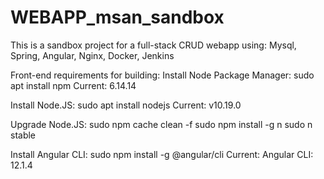 # WEBAPP_msan_sandbox
This is a sandbox project for a full-stack CRUD webapp using: Mysql, Spring, Angular, Nginx, Docker, Jenkins

Front-end requirements for building:
  Install Node Package Manager:
  sudo apt install npm
  Current: 6.14.14

  Install Node.JS:
  sudo apt install nodejs
  Current: v10.19.0

  Upgrade Node.JS:
  sudo npm cache clean -f
  sudo npm install -g n
  sudo n stable


  Install Angular CLI:
  sudo npm install -g @angular/cli
  Current: Angular CLI: 12.1.4
